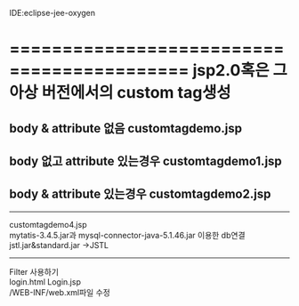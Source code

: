 IDE:eclipse-jee-oxygen

===========================================
jsp2.0혹은 그 아상 버전에서의 custom tag생성
===========================================
body & attribute 없음
customtagdemo.jsp
----
body 없고  attribute 있는경우
customtagdemo1.jsp
----
body &  attribute 있는경우
customtagdemo2.jsp
----

----
customtagdemo4.jsp<br/>
mytatis-3.4.5.jar과 mysql-connector-java-5.1.46.jar 이용한 db연결<br/>
jstl.jar&standard.jar ->JSTL<br/>

----

Filter 사용하기<br/>
login.html  Login.jsp <br/>
/WEB-INF/web.xml파일 수정<br/>

